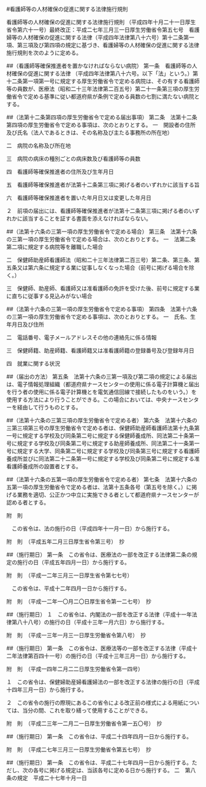 #看護師等の人材確保の促進に関する法律施行規則



看護師等の人材確保の促進に関する法律施行規則
（平成四年十月二十一日厚生省令第六十一号）最終改正：平成二七年三月三一日厚生労働省令第五七号　看護婦等の人材確保の促進に関する法律（平成四年法律第八十六号）第十二条第一項、第三項及び第四項の規定に基づき、看護婦等の人材確保の促進に関する法律施行規則を次のように定める。

##（看護師等確保推進者を置かなければならない病院）
第一条　看護師等の人材確保の促進に関する法律
（平成四年法律第八十六号。以下「法」という。）第十二条第一項第一号に規定する厚生労働省令で定める病院は、その有する看護師等の員数が、医療法（昭和二十三年法律第二百五号）第二十一条第三項の厚生労働省令で定める基準に従い都道府県が条例で定める員数の七割に満たない病院とする。



##（法第十二条第四項の厚生労働省令で定める届出事項）
第二条　法第十二条第四項の厚生労働省令で定める事項は、次のとおりとする。
一　開設者の住所及び氏名（法人であるときは、その名称及び主たる事務所の所在地）

二　病院の名称及び所在地

三　病院の病床の種別ごとの病床数及び看護師等の員数

四　看護師等確保推進者の住所及び生年月日

五　看護師等確保推進者が法第十二条第三項に掲げる者のいずれかに該当する旨

六　看護師等確保推進者を置いた年月日又は変更した年月日


２　前項の届出には、看護師等確保推進者が法第十二条第三項に掲げる者のいずれかに該当することを証する書面を添えなければならない。



##（法第十六条の三第一項の厚生労働省令で定める場合）
第三条　法第十六条の三第一項の厚生労働省令で定める場合は、次のとおりとする。
一　法第二条第二項に規定する病院等を離職した場合

二　保健師助産師看護師法（昭和二十三年法律第二百三号）第二条、第三条、第五条又は第六条に規定する業に従事しなくなった場合（前号に掲げる場合を除く。）

三　保健師、助産師、看護師又は准看護師の免許を受けた後、前号に規定する業に直ちに従事する見込みがない場合




##（法第十六条の三第一項の厚生労働省令で定める事項）
第四条　法第十六条の三第一項の厚生労働省令で定める事項は、次のとおりとする。
一　氏名、生年月日及び住所

二　電話番号、電子メールアドレスその他の連絡先に係る情報

三　保健師籍、助産師籍、看護師籍又は准看護師籍の登録番号及び登録年月日

四　就業に関する状況




##（届出の方法）
第五条　法第十六条の三第一項及び第二項の規定による届出は、電子情報処理組織（都道府県ナースセンターの使用に係る電子計算機と届出を行う者の使用に係る電子計算機とを電気通信回線で接続したものをいう。）を使用する方法により行うことができる。この場合においては、中央ナースセンターを経由して行うものとする。



##（法第十六条の三第三項の厚生労働省令で定める者）
第六条　法第十六条の三第三項第三号の厚生労働省令で定める者は、保健師助産師看護師法第十九条第一号に規定する学校及び同条第二号に規定する保健師養成所、同法第二十条第一号に規定する学校及び同条第二号に規定する助産師養成所、同法第二十一条第一号に規定する大学、同条第二号に規定する学校及び同条第三号に規定する看護師養成所並びに同法第二十二条第一号に規定する学校及び同条第二号に規定する准看護師養成所の設置者とする。



##（法第十六条の五第一項の厚生労働省令で定める者）
第七条　法第十六条の五第一項の厚生労働省令で定める者は、法第十五条各号（第五号を除く。）に掲げる業務を適切、公正かつ中立に実施できる者として都道府県ナースセンターが認める者とする。




附　則


　この省令は、法の施行の日（平成四年十一月一日）から施行する。


附　則　（平成五年二月三日厚生省令第三号）　抄


##（施行期日）
第一条　この省令は、医療法の一部を改正する法律第二条の規定の施行の日（平成五年四月一日）から施行する。


附　則　（平成一二年三月三一日厚生省令第七七号）


　この省令は、平成十二年四月一日から施行する。


附　則　（平成一二年一〇月二〇日厚生省令第一二七号）　抄

##（施行期日）
１　この省令は、内閣法の一部を改正する法律（平成十一年法律第八十八号）の施行の日（平成十三年一月六日）から施行する。


附　則　（平成一三年一月三一日厚生労働省令第八号）　抄

##（施行期日）
第一条　この省令は、医療法等の一部を改正する法律（平成十二年法律第百四十一号）の施行の日（平成十三年三月一日）から施行する。


附　則　（平成一四年二月二二日厚生労働省令第一四号）

１　この省令は、保健婦助産婦看護婦法の一部を改正する法律の施行の日（平成十四年三月一日）から施行する。

２　この省令の施行の際現にあるこの省令による改正前の様式による用紙については、当分の間、これを取り繕って使用することができる。


附　則　（平成二三年一二月二一日厚生労働省令第一五〇号）　抄


##（施行期日）
第一条　この省令は、平成二十四年四月一日から施行する。


附　則　（平成二七年三月三一日厚生労働省令第五七号）　抄


##（施行期日）
第一条　この省令は、平成二十七年四月一日から施行する。ただし、次の各号に掲げる規定は、当該各号に定める日から施行する。
二　第八条の規定　平成二十七年十月一日






